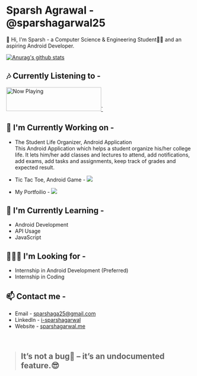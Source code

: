 # Sparsh Agrawal - @sparshagarwal25

👋 Hi, I'm Sparsh - a Computer Science & Engineering Student👨‍🎓 and an aspiring Android Developer.

[![Anurag's github stats](https://github-readme-stats.vercel.app/api?username=sparshagarwal25&show_icons=true)](https://github.com/anuraghazra/github-readme-stats)

<!-- ![](https://visitor-badge.glitch.me/badge?page_id=sparshagarwal25) -->

## 🎶 Currently Listening to -

<a href="https://github-spotify-mohsecanu.vercel.app/now-playing?open">
    <img src="https://github-spotify-mohsecanu.vercel.app/now-playing" width="256" height="64" alt="Now Playing">`
</a>

## 🔭 I'm Currently Working on -

- The Student Life Organizer, Android Application  
   This Android Application which helps a student organize his/her college life. It lets him/her add classes and lectures to attend, add notifications, add exams, add tasks and assignments, keep track of grades and expected result.

- Tic Tac Toe, Android Game - [<img src="https://img.icons8.com/fluent/24/000000/github.png"/>](https://github.com/sparshagarwal25/TicTacToe-Android-Kotlin)

* My Portfoilio - [<img src="https://img.icons8.com/fluent/24/000000/link.png"/>](https://sparshagarwal.me)

## 🌱 I'm Currently Learning -

- Android Development
- API Usage
- JavaScript

## 👨🏽‍💻 I'm Looking for -

- Internship in Android Development (Preferred)
- Internship in Coding

## 📫 Contact me -

- Email - [sparshaga25@gmail.com](mailto:sparshaga25@gmail.com)
- LinkedIn - [i-sparshagarwal](https://www.linkedin.com/in/i-sparshagarwal/)
- Website - [sparshagarwal.me](https://sparshagarwal.me)

<br>

> ## It’s not a bug🐛 – it’s an undocumented feature.😎
